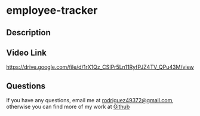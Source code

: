 # employee-tracker
 ## Description
  
  ## Video Link
  https://drive.google.com/file/d/1rX1Qz_CSIPr5Ln11RyfPJZ4TV_QPu43M/view
  ## Questions
  If you have any questions, email me at rodriguez49372@gmail.com, otherwise you can find more of my work at [Github](https://github.com/teresarod11)